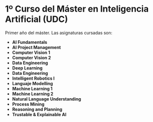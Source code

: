 # 1º Curso del Máster en Inteligencia Artificial (UDC)

Primer año del máster. Las asignaturas cursadas son:

* **AI Fundamentals**
* **AI Project Management**
* **Computer Vision 1**
* **Computer Vision 2**
* **Data Engineering**
* **Deep Learning**
* **Data Engineering**
* **Intelligent Robotics I**
* **Languaje Modelling**
* **Machine Learning 1**
* **Machine Learning 2**
* **Natural Language Understanding**
* **Process Mining**
* **Reasoning and Planning**
* **Trustable & Explainable AI**
